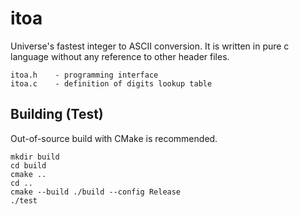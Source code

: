 # itoa
Universe's fastest integer to ASCII conversion.
It is written in pure c language without any reference to other header files.

    itoa.h    - programming interface
    itoa.c    - definition of digits lookup table

## Building (Test)
Out-of-source build with CMake is recommended.
```
mkdir build
cd build
cmake ..
cd ..
cmake --build ./build --config Release
./test

```
